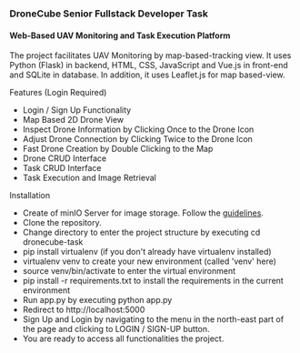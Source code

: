 <h3> DroneCube Senior Fullstack Developer Task </h3>
<h4> Web-Based UAV Monitoring and Task Execution Platform</h4>
<p>The project facilitates UAV Monitoring by map-based-tracking view. It uses Python (Flask) in backend, HTML, CSS, JavaScript and Vue.js in front-end and SQLite in database. In addition, it uses Leaflet.js for map based-view.</p>
<p>Features (Login Required)<br>
<ul>
  <li> Login / Sign Up Functionality</li>
  <li> Map Based 2D Drone View</li>
  <li> Inspect Drone Information by Clicking Once to the Drone Icon</li>
  <li> Adjust Drone Connection by Clicking Twice to the Drone Icon</li>
  <li> Fast Drone Creation by Double Clicking to the Map</li>
  <li> Drone CRUD Interface</li>
  <li> Task CRUD Interface</li>
  <li> Task Execution and Image Retrieval</li>
</ul>
</p>
<p>Installation<br>
<ul>
  <li> Create of minIO Server for image storage. Follow the <a href="https://min.io/docs/minio/windows/index.html">guidelines</a>.</li>
  <li> Clone the repository.</li>
  <li> Change directory to enter the project structure by executing cd dronecube-task</li>
  <li> pip install virtualenv (if you don't already have virtualenv installed)</li>
  <li> virtualenv venv to create your new environment (called 'venv' here)</li>
  <li> source venv/bin/activate to enter the virtual environment</li>
  <li> pip install -r requirements.txt to install the requirements in the current environment</li>
  <li> Run app.py by executing python app.py</li>
  <li> Redirect to http://localhost:5000</li>
  <li> Sign Up and Login by navigating to the menu in the north-east part of the page and clicking to LOGIN / SIGN-UP button.</li>
  <li> You are ready to access all functionalities the project.</li>
</ul>
</p>
